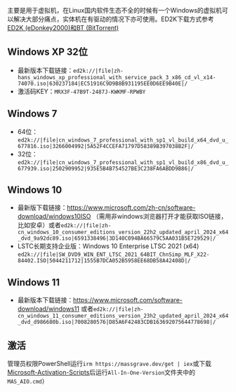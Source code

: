 主要是用于虚拟机，在Linux国内软件生态不全的时候有一个Windows的虚拟机可以解决大部分痛点，实体机在有驱动的情况下亦可使用。ED2K下载方式参考[ED2K (eDonkey2000)和BT (BitTorrent)](https://blog.00002000.xyz/post/33.html)

## Windows XP 32位
- 最新版本下载链接：`ed2k://|file|zh-hans_windows_xp_professional_with_service_pack_3_x86_cd_vl_x14-74070.iso|630237184|EC51916C9D9B8B931195EE0D6EE9B40E|/`
- 激活码KEY：`MRX3F-47B9T-2487J-KWKMF-RPWBY`

## Windows 7
- 64位：`ed2k://|file|cn_windows_7_professional_with_sp1_vl_build_x64_dvd_u_677816.iso|3266004992|5A52F4CCEFA71797D58389B397038B2F|/`
- 32位：`ed2k://|file|cn_windows_7_professional_with_sp1_vl_build_x86_dvd_u_677939.iso|2502909952|935E5B4B754527BE3C238FA6ABDD9B86|/`

## Windows 10
- 最新版下载链接：https://www.microsoft.com/zh-cn/software-download/windows10ISO （需用非windows浏览器打开才能获取ISO链接，比如安卓）或者`ed2k://|file|zh-cn_windows_10_consumer_editions_version_22h2_updated_april_2024_x64_dvd_9a92dc89.iso|6591338496|3D140C094BA66579C5AA031B5E729529|/`
- LSTC长期支持企业版：Windows 10 Enterprise LTSC 2021 (x64)  `ed2k://|file|SW_DVD9_WIN_ENT_LTSC_2021_64BIT_ChnSimp_MLF_X22-84402.ISO|5044211712|1555B7DCA052B5958EE68DB58A42408D|/`

## Windows 11
- 最新版本下载链接：https://www.microsoft.com/software-download/windows11 或者`ed2k://|file|zh-cn_windows_11_consumer_editions_version_23h2_updated_april_2024_x64_dvd_d986680b.iso|7008280576|D85A6F42483CDB163692075644778698|/`

## 激活

管理员权限PowerShell运行`irm https://massgrave.dev/get | iex`或下载[Microsoft-Activation-Scripts](https://github.com/massgravel/Microsoft-Activation-Scripts/archive/refs/heads/master.zip)后运行`All-In-One-Version`文件夹中的`MAS_AIO.cmd`）